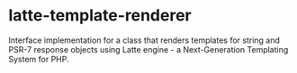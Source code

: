# latte-template-renderer
Interface implementation for a class that renders templates for string and PSR-7 response objects using Latte engine - a Next-Generation Templating System for PHP.
